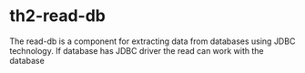 # th2-read-db
The read-db is a component for extracting data from databases using JDBC technology. If database has JDBC driver the read can work with the database
